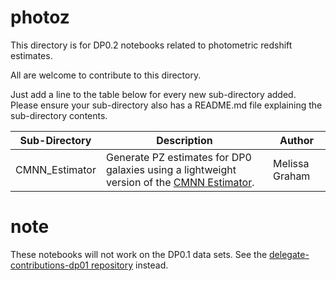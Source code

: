 # photoz

This directory is for DP0.2 notebooks related to photometric redshift estimates.

All are welcome to contribute to this directory.

Just add a line to the table below for every new sub-directory added.
Please ensure your sub-directory also has a README.md file explaining the sub-directory contents.

| Sub-Directory | Description | Author |
|---|---|---|
| CMNN_Estimator | Generate PZ estimates for DP0 galaxies using a lightweight version of the [CMNN Estimator](https://github.com/dirac-institute/CMNN_Photoz_Estimator). | Melissa Graham |


# note

These notebooks will not work on the DP0.1 data sets.
See the [delegate-contributions-dp01 repository](https://github.com/rubin-dp0/delegate-contributions-dp01) instead.